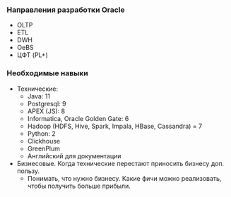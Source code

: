 ### Направления разработки Oracle
  - OLTP
  - ETL 
  - DWH 
  - OeBS
  - ЦФТ (PL+)


### Необходимые навыки
  - Технические: 
    - Java: 11
    - Postgresql: 9
    - APEX (JS): 8
    - Informatica, Oracle Golden Gate: 6
    - Hadoop (HDFS, Hive, Spark, Impala, HBase, Cassandra) = 7
    - Python: 2
	- Clickhouse
	- GreenPlum
    - Английский для документации
  - Бизнесовые. Когда технические перестают приносить бизнесу доп. пользу.
    - Понимать, что нужно бизнесу. Какие фичи можно реализовать, чтобы получить больше прибыли. 